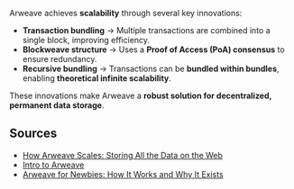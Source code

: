 Arweave achieves **scalability** through several key innovations:

- **Transaction bundling** → Multiple transactions are combined into a single block, improving efficiency.
- **Blockweave structure** → Uses a **Proof of Access (PoA) consensus** to ensure redundancy.
- **Recursive bundling** → Transactions can be **bundled within bundles**, enabling **theoretical infinite scalability**.

These innovations make Arweave a **robust solution for decentralized, permanent data storage**.

## **Sources**
- [How Arweave Scales: Storing All the Data on the Web](https://arweave.org/)
- [Intro to Arweave](https://arweavehub.com/primer)
- [Arweave for Newbies: How It Works and Why It Exists](https://x.com/onlyarweave/status/1805983704549929286)